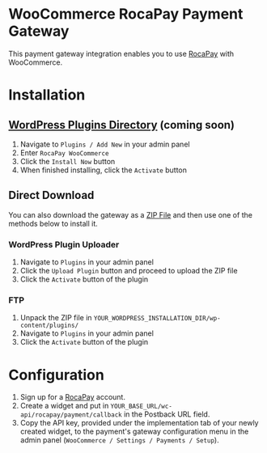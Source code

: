 # WooCommerce RocaPay Payment Gateway
This payment gateway integration enables you to use [RocaPay](https://rocapay.com/) with WooCommerce.
# Installation
## [WordPress Plugins Directory](https://wordpress.org/plugins/) (coming soon)
1. Navigate to `Plugins / Add New` in your admin panel
2. Enter `RocaPay WooCommerce`
3. Click the `Install Now` button
4. When finished installing, click the `Activate` button
## Direct Download
You can also download the gateway as a [ZIP File](https://github.com/RocaPayOfficial/rocapay-woocommerce-payment-gateway/releases/download/1.0.0/rocapay-woocommerce-payment-gateway-1.0.0.zip) and then use one of the methods below to install it. 
### WordPress Plugin Uploader
1. Navigate to `Plugins` in your admin panel
2. Click the `Upload Plugin` button and proceed to upload the ZIP file
3. Click the `Activate` button of the plugin
### FTP
1. Unpack the ZIP file in `YOUR_WORDPRESS_INSTALLATION_DIR/wp-content/plugins/`
2. Navigate to `Plugins` in your admin panel
3. Click the `Activate` button of the plugin
# Configuration
1. Sign up for a [RocaPay](https://rocapay.com/auth/register) account.
2. Create a widget and put in `YOUR_BASE_URL/wc-api/rocapay/payment/callback` in the Postback URL field.
3. Copy the API key, provided under the implementation tab of your newly created widget, to the payment's gateway configuration menu in the admin panel (`WooCommerce / Settings / Payments / Setup`). 
